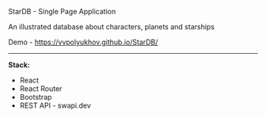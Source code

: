 StarDB - Single Page Application 

An illustrated database about characters, planets and starships

Demo - https://vvpolyukhov.github.io/StarDB/

---------------------------------

**Stack:**

* React
* React Router
* Bootstrap
* REST API - swapi.dev